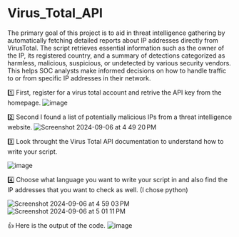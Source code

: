 # Virus_Total_API

The primary goal of this project is to aid in threat intelligence gathering by automatically fetching detailed reports about IP addresses directly from VirusTotal. The script retrieves essential information such as the owner of the IP, its registered country, and a summary of detections categorized as harmless, malicious, suspicious, or undetected by various security vendors. This helps SOC analysts make informed decisions on how to handle traffic to or from specific IP addresses in their network.



1️⃣ First, register for a virus total account and retrive the API key from the homepage. 
![image](https://github.com/user-attachments/assets/d45b73bf-d8ac-40e4-82e5-d8af7a43060b)

2️⃣ Second I found a list of potentially malicious IPs from a threat intelligence website.
![Screenshot 2024-09-06 at 4 49 20 PM](https://github.com/user-attachments/assets/8b2aa9ac-f5c6-48ce-a539-30a81389fdae)



3️⃣ Look throught the Virus Total API documentation to understand how to write your script.

![image](https://github.com/user-attachments/assets/28fd62a2-c122-4b41-bc7f-4a524385e0b8)


4️⃣ Choose what language you want to write your script in and also find the IP addresses that you want to check as well.  (I chose python)

![Screenshot 2024-09-06 at 4 59 03 PM](https://github.com/user-attachments/assets/62b4fcef-2a19-4bd1-a3ea-f10b4e5e32cb)
![Screenshot 2024-09-06 at 5 01 11 PM](https://github.com/user-attachments/assets/56cfb562-1088-4bbd-953c-96305cc11ab1)

👍 Here is the output of the code.
![image](https://github.com/user-attachments/assets/2304cc1c-c06a-4311-b37e-52030454b53d)
